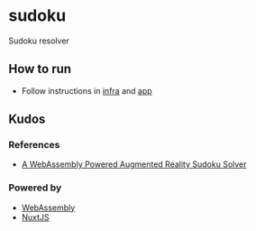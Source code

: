 # sudoku
Sudoku resolver

## How to run
- Follow instructions in [infra](./infra) and [app](./app)

## Kudos
### References
- [A WebAssembly Powered Augmented Reality Sudoku Solver](https://blog.scottlogic.com/2020/01/03/webassembly-sudoku-solver.html)

### Powered by
- [WebAssembly](https://www.rust-lang.org/what/wasm)
- [NuxtJS](https://nuxtjs.org/)

